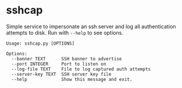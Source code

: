 # sshcap

Simple service to impersonate an ssh server and log all authentication attempts to disk. 
Run with `--help` to see options.

```
Usage: sshcap.py [OPTIONS]

Options:
  --banner TEXT      SSH banner to advertise
  --port INTEGER     Port to listen on
  --log-file TEXT    File to log captured auth attempts
  --server-key TEXT  SSH server key file
  --help             Show this message and exit.
```
